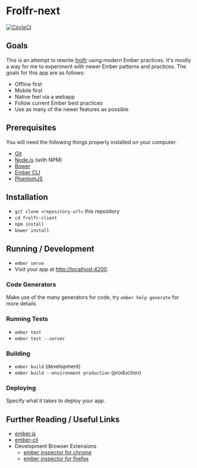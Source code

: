 # Frolfr-next

[![CircleCI](https://circleci.com/gh/ultimatemonty/frolfr-next-client/tree/master.svg?style=svg)](https://circleci.com/gh/ultimatemonty/frolfr-next-client/tree/master)

## Goals
This is an attempt to rewrite [frolfr](frolfr.com) using modern Ember practices. It's mostly a way for me to experiment with newer Ember patterns and practices. The goals for this app are as follows:

* Offline first
* Mobile first
* Native feel via a webapp
* Follow current Ember best practices
* Use as many of the newer features as possible

## Prerequisites
You will need the following things properly installed on your computer.

* [Git](http://git-scm.com/)
* [Node.js](http://nodejs.org/) (with NPM)
* [Bower](http://bower.io/)
* [Ember CLI](http://ember-cli.com/)
* [PhantomJS](http://phantomjs.org/)

## Installation

* `git clone <repository-url>` this repository
* `cd frolfr-client`
* `npm install`
* `bower install`

## Running / Development

* `ember serve`
* Visit your app at [http://localhost:4200](http://localhost:4200).

### Code Generators

Make use of the many generators for code, try `ember help generate` for more details

### Running Tests

* `ember test`
* `ember test --server`

### Building

* `ember build` (development)
* `ember build --environment production` (production)

### Deploying

Specify what it takes to deploy your app.

## Further Reading / Useful Links

* [ember.js](http://emberjs.com/)
* [ember-cli](http://ember-cli.com/)
* Development Browser Extensions
  * [ember inspector for chrome](https://chrome.google.com/webstore/detail/ember-inspector/bmdblncegkenkacieihfhpjfppoconhi)
  * [ember inspector for firefox](https://addons.mozilla.org/en-US/firefox/addon/ember-inspector/)
